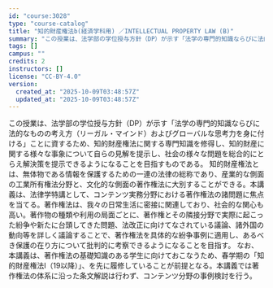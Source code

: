 ```yaml
---
id: "course:3028"
type: "course-catalog"
title: "知的財産権法b(経済学科用) ／INTELLECTUAL PROPERTY LAW (B)"
summary: "この授業は、法学部の学位授与方針（DP）が示す「法学の専門的知識ならびに法的なものの考え方（リーガル・マインド）およびグローバルな思考力を身に付ける」ことに資するため、知的財産権法に関する専門知識を修得し、知的財産に関する様々な事象について…"
tags: []
campus: ""
credits: 2
instructors: []
license: "CC-BY-4.0"
version:
  created_at: "2025-10-09T03:48:57Z"
  updated_at: "2025-10-09T03:48:57Z"
---
```

この授業は、法学部の学位授与方針（DP）が示す「法学の専門的知識ならびに法的なものの考え方（リーガル・マインド）およびグローバルな思考力を身に付ける」ことに資するため、知的財産権法に関する専門知識を修得し、知的財産に関する様々な事象について自らの見解を提示し、社会の様々な問題を総合的にとらえ解決策を提示できるようになることを目指すものである。 知的財産権法とは、無体物である情報を保護するための一連の法律の総称であり、産業的な側面の工業所有権法分野と、文化的な側面の著作権法に大別することができる。本講義は、法律学特講として、コンテンツ実務分野における著作権法の諸問題に焦点を当てる。著作権法は、我々の日常生活に密接に関連しており、社会的な関心も高い。著作物の種類や利用の局面ごとに、著作権とその隣接分野で実際に起こった紛争や新たに台頭してきた問題、法改正に向けてなされている議論、諸外国の動向等を詳しく議論することで、著作権法を具体的な紛争事例に適用し、あるべき保護の在り方について批判的に考察できるようになることを目指す。 なお、本講義は、著作権法の基礎知識のある学生に向けておこなうため、春学期の「知的財産権法I（19以降）」、を先に履修していることが前提となる。本講義では著作権法の体系に沿った条文解説は行わず、コンテンツ分野の事例検討を行う。
